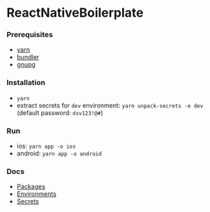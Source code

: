 # ReactNativeBoilerplate

### Prerequisites

- [yarn](https://yarnpkg.com/en/)
- [bundler](https://bundler.io/)
- [gnupg](https://gnupg.org/download/)

### Installation

- `yarn`
- extract secrets for `dev` environment: `yarn unpack-secrets -e dev` (default password: `dsv123!@#`)

### Run
- ios: `yarn app -o ios`
- android: `yarn app -o android`

### Docs
- [Packages](./docs/packages.md)
- [Environments](./docs/environments.md)
- [Secrets](./docs/secrets.md)
